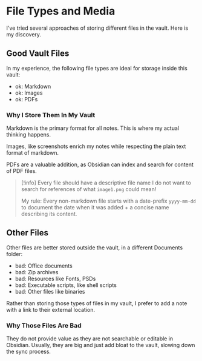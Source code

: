 # File Types and Media

I've tried several approaches of storing different files in the vault. Here is my discovery.

## Good Vault Files

In my experience, the following file types are ideal for storage inside this vault:

- ok: Markdown
- ok: Images
- ok: PDFs

### Why I Store Them In My Vault

Markdown is the primary format for all notes. This is where my actual thinking happens.

Images, like screenshots enrich my notes while respecting the plain text format of markdown.

PDFs are a valuable addition, as Obsidian can index and search for content of PDF files.

> [!info] Every file should have a descriptive file name
> I do not want to search for references of what `image1.png` could mean!
>
> My rule: Every non-markdown file starts with a date-prefix `yyyy-mm-dd` to document the date when it was added + a concise name describing its content.

## Other Files

Other files are better stored outside the vault, in a different Documents folder:

- bad: Office documents
- bad: Zip archives
- bad: Resources like Fonts, PSDs
- bad: Executable scripts, like shell scripts
- bad: Other files like binaries

Rather than storing those types of files in my vault, I prefer to add a note with a link to their external location.

### Why Those Files Are Bad

They do not provide value as they are not searchable or editable in Obsidian. Usually, they are big and just add bloat to the vault, slowing down the sync process.
